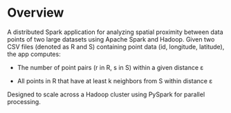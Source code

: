 # Overview
A distributed Spark application for analyzing spatial proximity between data points of two large datasets using Apache Spark and Hadoop. Given two CSV files (denoted as R and S) containing point data (id, longitude, latitude), the app computes:

* The number of point pairs (r in R, s in S) within a given distance ε

* All points in R that have at least k neighbors from S within distance ε

Designed to scale across a Hadoop cluster using PySpark for parallel processing.
